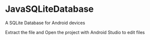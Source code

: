 # JavaSQLiteDatabase
A SQLite Database for Android devices

Extract the file and Open the project with Android Studio to edit files

